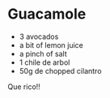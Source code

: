 Guacamole
=========

- 3 avocados
- a bit of lemon juice
- a pinch of salt
- 1 chile de arbol
- 50g de chopped cilantro

Que rico!!

